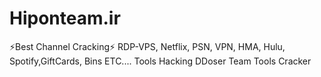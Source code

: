 # Hiponteam.ir
⚡️Best Channel Cracking⚡️  RDP-VPS, Netflix, PSN, VPN, HMA, Hulu, Spotify,GiftCards, Bins ETC.... Tools Hacking DDoser Team Tools Cracker
